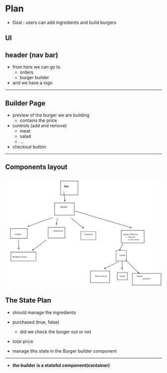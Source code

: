 # Plan
- Goal : users can add ingredients and build burgers
## UI
## header (nav bar)
- from here we can go to
    - orders
    - burger builder
- and we have a logo
---
## Builder Page
- preview of the burger we are building
    - contains the price
- controls (add and remove)
    - meat
    - salad
    - ...
- checkout button
----
## Components layout
![img.png](media/img.png)
----
## The State Plan
- should manage the ingredients
- purchased (true, false)
    - did we check the burger out or not
- total price

- manage this state in the Burger builder component
-----
- **the builder is a stateful component(container)**
